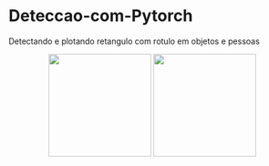 # Deteccao-com-Pytorch
Detectando e plotando retangulo com rotulo em objetos e pessoas
<div align="center">
  <img height="180em" src="foto2.jpg"/>
  <img height="180em" src="Figure_1.png"/>

